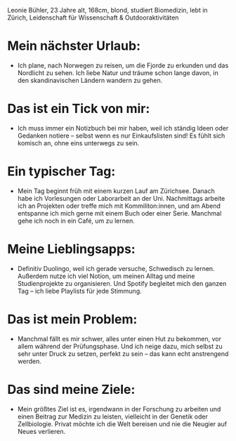 Leonie Bühler, 23 Jahre alt, 168cm, blond, studiert Biomedizin, lebt in Zürich, Leidenschaft für Wissenschaft & Outdooraktivitäten
# Mein nächster Urlaub:
- Ich plane, nach Norwegen zu reisen, um die Fjorde zu erkunden und das Nordlicht zu sehen. Ich liebe Natur und träume schon lange davon, in den skandinavischen Ländern wandern zu gehen.
# Das ist ein Tick von mir:
- Ich muss immer ein Notizbuch bei mir haben, weil ich ständig Ideen oder Gedanken notiere – selbst wenn es nur Einkaufslisten sind! Es fühlt sich komisch an, ohne eins unterwegs zu sein.
# Ein typischer Tag:
- Mein Tag beginnt früh mit einem kurzen Lauf am Zürichsee. Danach habe ich Vorlesungen oder Laborarbeit an der Uni. Nachmittags arbeite ich an Projekten oder treffe mich mit Kommiliton:innen, und am Abend entspanne ich mich gerne mit einem Buch oder einer Serie. Manchmal gehe ich noch in ein Café, um zu lernen.
# Meine Lieblingsapps: 
- Definitiv Duolingo, weil ich gerade versuche, Schwedisch zu lernen. Außerdem nutze ich viel Notion, um meinen Alltag und meine Studienprojekte zu organisieren. Und Spotify begleitet mich den ganzen Tag – ich liebe Playlists für jede Stimmung.
# Das ist mein Problem:
- Manchmal fällt es mir schwer, alles unter einen Hut zu bekommen, vor allem während der Prüfungsphase. Und ich neige dazu, mich selbst zu sehr unter Druck zu setzen, perfekt zu sein – das kann echt anstrengend werden.
# Das sind meine Ziele:
- Mein größtes Ziel ist es, irgendwann in der Forschung zu arbeiten und einen Beitrag zur Medizin zu leisten, vielleicht in der Genetik oder Zellbiologie. Privat möchte ich die Welt bereisen und nie die Neugier auf Neues verlieren.
